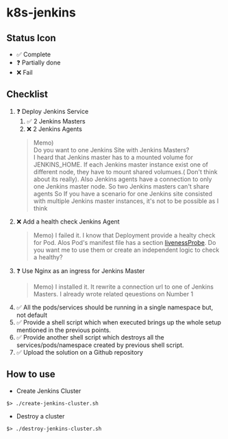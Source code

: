 # k8s-jenkins

## Status Icon
* :white_check_mark: Complete
* :question: Partially done
* :x: Fail

## Checklist
1. :question: Deploy Jenkins Service
    1. :white_check_mark: 2 Jenkins Masters
    1. :x: 2 Jenkins Agents
    > Memo) \
    Do you want to  one Jenkins Site with Jenkins Masters? \
    I heard that Jenkins master has to a mounted volume for JENKINS_HOME. If each Jenkins master instance 
    exist one of different node, they have to mount shared volumues.( Don't think about its really). Also 
    Jenkins agents have a connection to only one Jenkins master node. So two Jenkins masters can't share agents 
    So If you have a scenario for one Jenkins site  consisted with multiple Jenkins master instances, 
    it's not to be possible as I think
1. :x: Add a health check Jenkins Agent
   > Memo)
   I failed it. I know that Deployment provide a healty check for Pod. Alos Pod's manifest file has a section [livenessProbe](https://kubernetes.io/docs/tasks/configure-pod-container/configure-liveness-readiness-probes/). Do you want me to use them or create an independent logic to check a healthy?
1. :question: Use Nginx as an ingress for Jenkins Master
    > Memo)
    I installed it. It rewrite a connection url to one of Jenkins Masters. I already wrote related qeuestions on Number 1
1. :white_check_mark: All the pods/services should be running in a single namespace but, not default
1. :white_check_mark: Provide a shell script which when executed brings up the whole setup mentioned in the previous points.
1. :white_check_mark: Provide another shell script which destroys all the services/pods/namespace created by previous shell script.
1. :white_check_mark: Upload the solution on a Github repository

## How to use
* Create Jenkins Cluster
```shell
$> ./create-jenkins-cluster.sh
```
* Destroy a cluster
```shell
$> ./destroy-jenkins-cluster.sh
```
